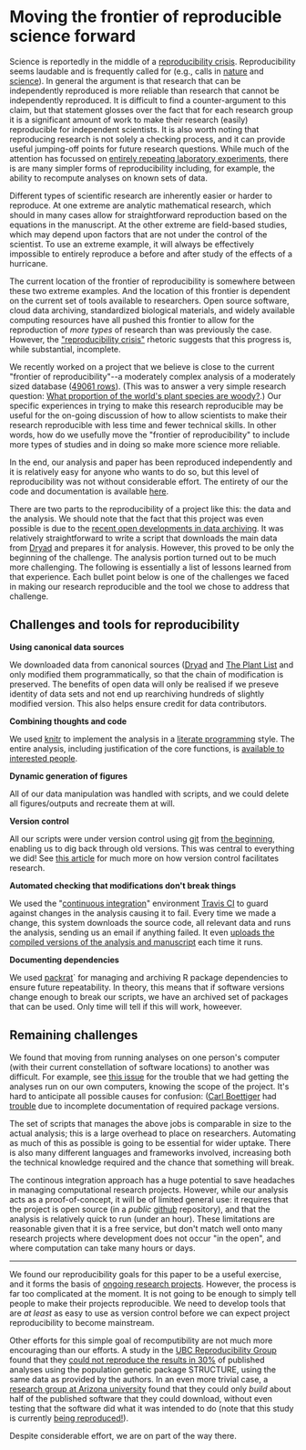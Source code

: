 # Moving the frontier of reproducible science forward

Science is reportedly in the middle of a [reproducibility crisis](http://theconversation.com/science-is-in-a-reproducibility-crisis-how-do-we-resolve-it-16998).  Reproducibility seems laudable and is frequently called for (e.g., calls in [nature](http://www.nature.com/nature/focus/reproducibility/) and [science](http://www.sciencemag.org/content/334/6060/1226)).  In general the argument is that research that can be independently reproduced is more reliable than research that cannot be independently reproduced.  It is difficult to find a counter-argument to this claim, but that statement glosses over the fact that for each research group it is a significant amount of work to make their research (easily) reproducible for independent scientists.   It is also worth noting that reproducing research is not solely a checking process, and it can provide useful jumping-off points for future research questions.  While much of the attention has focussed on [entirely repeating laboratory experiments](http://www.nature.com/nature/journal/v483/n7391/full/483531a.html), there is are many simpler forms of reproducibility including, for example, the ability to recompute analyses on known sets of data.  

Different types of scientific research are inherently easier or harder to reproduce.  At one extreme are analytic mathematical research, which should in many cases allow for straightforward reproduction based on the equations in the manuscript.  At the other extreme are field-based studies, which may depend upon factors that are not under the control of the scientist. To use an extreme example, it will always be effectively impossible to entirely reproduce a before and after study of the effects of a hurricane.  

The current location of the frontier of reproducibility is somewhere between these two extreme examples.  And the location of this frontier is dependent on the current set of tools available to researchers.  Open source software, cloud data archiving, standardized biological materials, and widely available computing resources have all pushed this frontier to allow for the reproduction of *more types* of research than was previously the case.   However, the  ["reproducibility crisis"](http://theconversation.com/science-is-in-a-reproducibility-crisis-how-do-we-resolve-it-16998) rhetoric suggests that this progress is, while substantial, incomplete.

We recently worked on a project that we believe is close to the current "frontier of reproducibility"--a moderately complex analysis of a moderately sized database ([49061 rows](https://datadryad.org/resource/doi:10.5061/dryad.63q27)). (This was to answer a very simple research question: [What proportion of the world's plant species are woody?](http://onlinelibrary.wiley.com/doi/10.1111/1365-2745.12260/abstract).) Our specific experiences in trying to make this research reproducible may be useful for the on-going discussion of how to allow scientists to make their research reproducible with less time and fewer technical skills.  In other words, how do we usefully move the "frontier of reproducibility" to include more types of studies and in doing so make more science more reliable.  

In the end, our analysis and paper has been reproduced independently and it is relatively easy for anyone who wants to do so, but this level of reproducibility was not without considerable effort.  The entirety of our the code and documentation is available [here](https://github.com/richfitz/wood).    

There are two parts to the reproducibility of a project like this: the data and the analysis. We should note that the fact that this project was even possible is due to the [recent open developments in data archiving](http://en.wikipedia.org/wiki/Scientific_data_archiving).  It was relatively straightforward to write a script that downloads the main data from [Dryad](http://datadryad.org/) and prepares it for analysis.  However, this proved to be only the beginning of the challenge.  The analysis portion turned out to be much more challenging.  The following is essentially a list of lessons learned from that experience.  Each bullet point below is one of the challenges we faced in making our research reproducible and the tool we chose to address that challenge.  

## Challenges and tools for reproducibility

**Using canonical data sources**

We downloaded data from canonical sources ([Dryad](http://datadryad.org) and [The Plant List](http://theplantlist.org) and only modified them programmatically, so that the chain of modification is preserved.  The benefits of open data will only be realised if we preseve identity of data sets and not end up rearchiving hundreds of slightly modified version.  This also helps ensure credit for data contributors.

**Combining thoughts and code**

We used [knitr](http://yihui.name/knitr/) to implement the analysis in a [literate programming](http://en.wikipedia.org/wiki/Literate_programming) style.  The entire analysis, including justification of the core functions, is [available to interested people](http://richfitz.github.io/wood/wood.html).

**Dynamic generation of figures**

All of our data manipulation was handled with scripts, and we could delete all figures/outputs and recreate them at will.

**Version control**

All our scripts were under version control using [git](http://git-scm.com) from [the beginning](https://github.com/richfitz/wood/commit/8ed0c8c10dfda2a8f11f169ec528b7e161832eeb), enabling us to dig back through old versions.  This was central to everything we did!  See [this article](http://www.scfbm.org/content/8/1/7) for much more on how version control facilitates research.

**Automated checking that modifications don't break things**

We used the "[continuous integration](http://en.wikipedia.org/wiki/Continuous_integration)" environment [Travis CI](http://travis-ci.org) to guard against changes in the analysis causing it to fail.  Every time we made a change, this system downloads the source code, all relevant data and runs the analysis, sending us an email if anything failed.  It even [uploads the compiled versions of the analysis and manuscript](http://richfitz.github.io/wood) each time it runs.

**Documenting dependencies**

We used [packrat](https://github.com/rstudio/packrat)` for managing and archiving R package dependencies to ensure future repeatability.  In theory, this means that if software versions change enough to break our scripts, we have an archived set of packages that can be used.  Only time will tell if this will work, howeever.

## Remaining challenges

We found that moving from running analyses on one person's computer (with their current constellation of software locations) to another was difficult. For example, see [this issue](https://github.com/richfitz/wood/issues/1) for the trouble that we had getting the analyses run on our own computers, knowing the scope of the project.  It's hard to anticipate all possible causes for confusion: ([Carl Boettiger](http://carlboettiger.info) had [trouble](https://github.com/richfitz/wood/issues/12) due to incomplete documentation of required package versions.

The set of scripts that manages the above jobs is comparable in size to the actual analysis; this is a large overhead to place on researchers.  Automating as much of this as possible is going to be essential for wider uptake.  There is also many different languages and frameworks involved, increasing both the technical knowledge required and the chance that something will break.

The continous integration approach has a huge potential to save headaches in managing computational research projects.  However, while our analysis acts as a proof-of-concept, it will be of limited general use: it requires that the project is open source (in a *public* [github](https://github.com) repository), and that the analysis is relatively quick to run (under an hour).  These limitations are reasonable given that it is a free service, but don't match well onto many research projects where development does not occur "in the open", and where computation can take many hours or days.

---

We found our reproducibility goals for this paper to be a useful exercise, and it forms the basis of [ongoing research projects](https://github.com/richfitz/modeladequacy).  However, the process is far too complicated at the moment. It is not going to be enough to simply tell people to make their projects reproducible. We need to develop tools that are *at least* as easy to use as version control before we can expect project reproducibility to become mainstream.  

Other efforts for this simple goal of recomputibility are not much more encouraging than our efforts.  A study in the [UBC Reproducibility Group](http://www.zoology.ubc.ca/~repro) found that they [could not reproduce the results in 30%](http://onlinelibrary.wiley.com/doi/10.1111/j.1365-294X.2012.05754.x/abstract) of published analyses using the population genetic package STRUCTURE, using the same data as provided by the authors.  In an even more trivial case, a [research group at Arizona university](http://reproducibility.cs.arizona.edu/) found that they could only *build* about half of the published software that they could download, without even testing that the software did what it was intended to do (note that this study is currently [being reproduced!](http://cs.brown.edu/~sk/Memos/Examining-Reproducibility/)).  

Despite considerable effort, we are on part of the way there.  

